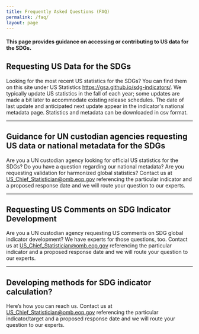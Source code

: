 ```yaml
---
title: Frequently Asked Questions (FAQ)
permalink: /faq/
layout: page
---
```


<h4>This page provides guidance on accessing or contributing to US data for the SDGs.</h4>

## Requesting US Data for the SDGs
<p>Looking for the most recent US statistics for the SDGs? You can find them on this site under US Statistics <a href="https://gsa.github.io/sdg-indicators/">https://gsa.github.io/sdg-indicators/</a>. We typically update US statistics in the fall of each year; some updates are made a bit later to accommodate existing release schedules. The date of last update and anticipated next update appear in the indicator's national metadata page. Statistics and metadata can be downloaded in csv format.</p>

<hr/>

## Guidance for UN custodian agencies requesting US data or national metadata for the SDGs
<p>Are you a UN custodian agency looking for official US statistics for the SDGs? Do you have a question regarding our national metadata? Are you requesting validation for harmonized global statistics? Contact us at <a href="mailto:US_Chief_Statistician@omb.eop.gov?subject=Validation%20for%20harmoninzed%20global%20statistics&body=Indicator%20Number%0A%0AProposed%20response date">US_Chief_Statistician@omb.eop.gov</a> referencing the particular indicator and a proposed response date and we will route your question to our experts.</p>

<hr/>

## Requesting US Comments on SDG Indicator Development
<p>Are you a UN custodian agency requesting US comments on SDG global indicator development? We have experts for those questions, too. Contact us at <a href="mailto:US_Chief_Statistician@omb.eop.gov?subject=Development%20comments%20on%20Indicator%20No.%20&body=Indicator%20Number%0A%0AProposed%20response date">US_Chief_Statistician@omb.eop.gov</a> referencing the particular indicator and a proposed response date and we will route your question to our experts.</p>

<hr/>

## Developing methods for SDG indicator calculation?
<p>Here’s how you can reach us. Contact us at <a href="mailto:SDGs@omb.eop.gov?subject=Method%20for%20SDG%20Indicator%20calculation">US_Chief_Statistician@omb.eop.gov</a> referencing the particular indicator/target and a proposed response date and we will route your question to our experts.</p>

<!-- DO NOT REMOVE ANYTHING BELOW THIS LINE -->
<script type='text/javascript'>
document.addEventListener("DOMContentLoaded", function () {
  $('#main-content h2').addClass('roleHeader');
 	$('#main-content h2').attr({
 	  'tabindex': 0,
 	  'role': 'button'
 	});
 	$('.roleHeader').click(function () {
 	  $(this).nextUntil('h2').stop(true, true).slideToggle();
	 }).nextUntil('h2').hide();
	 $('.roleHeader').keypress(function (e) {
 	  if (e.which == 13) { // Enter key pressed
			   $(this).trigger('click');
		  }
	 });
})
 </script>
